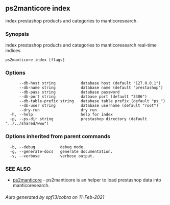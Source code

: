 ## ps2manticore index

index prestashop products and categories to manticoresearch.

### Synopsis

index prestashop products and categories to manticoresearch real-time indices

```
ps2manticore index [flags]
```

### Options

```
      --db-host string           database host (default "127.0.0.1")
      --db-name string           database name (default "prestashop")
      --db-pass string           database password
      --db-port string           datbase port (default "3306")
      --db-table-prefix string   database table prefix (default "ps_")
      --db-user string           database username (default "root")
      --dry-run                  dry run
  -h, --help                     help for index
  -p, --ps-dir string            prestashop directory (default "../../shared/www")
```

### Options inherited from parent commands

```
  -b, --debug           debug mode.
  -g, --generate-docs   generate documentation.
  -v, --verbose         verbose output.
```

### SEE ALSO

* [ps2manticore](ps2manticore.md)	 - ps2manticore is an helper to load prestashop data into manticoresearch.

###### Auto generated by spf13/cobra on 11-Feb-2021
